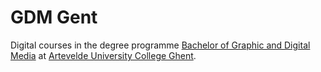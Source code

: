 GDM Gent
========

Digital courses in the degree programme [Bachelor of Graphic and Digital Media](http://www.arteveldehogeschool.be/en/bachelor-graphic-and-digital-media) at [Artevelde University College Ghent](http://www.arteveldeuniversitycollege.be).